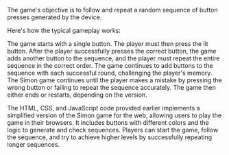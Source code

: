 The game's objective is to follow and repeat a random sequence of button presses generated by the device.

Here's how the typical gameplay works:

The game starts with a single button.
The player must then press the lit button.
After the player successfully presses the correct button, the game adds another button to the sequence, and the player must repeat the entire sequence in the correct order.
The game continues to add buttons to the sequence with each successful round, challenging the player's memory.
The Simon game continues until the player makes a mistake by pressing the wrong button or failing to repeat the sequence accurately. The game then either ends or restarts, depending on the version.

The HTML, CSS, and JavaScript code provided earlier implements a simplified version of the Simon game for the web, allowing users to play the game in their browsers. It includes buttons with different colors and the logic to generate and check sequences. Players can start the game, follow the sequence, and try to achieve higher levels by successfully repeating longer sequences.





